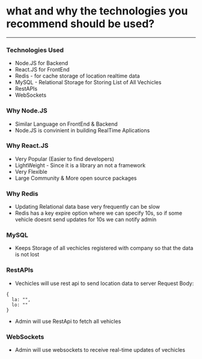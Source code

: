# what and why the technologies you recommend should be used? 
---

### Technologies Used
- Node.JS for Backend
- React.JS for FrontEnd
- Redis - for cache storage of location realtime data
- MySQL - Relational Storage for Storing List of All Vechicles
- RestAPIs
- WebSockets

### Why Node.JS
- Similar Language on FrontEnd & Backend
- Node.JS is convinient in building RealTime Aplications

### Why React.JS
- Very Popular (Easier to find developers)
- LightWeight - Since it is a library an not a framework
- Very Flexible
- Large Community & More open source packages

### Why Redis
- Updating Relational data base very frequently can be slow
- Redis has a key expire option where we can specify 10s, so if some vehicle doesnt send updates for 10s we can notify admin

### MySQL
- Keeps Storage of all vechicles registered with company so that the data is not lost

### RestAPIs
- Vechicles will use rest api to send location data to server 
Request Body: 
```
{
  la: "",
  lo: ""
}
```
- Admin will use RestApi to fetch all vehicles

### WebSockets
- Admin will use websockets to receive real-time updates of vechicles
